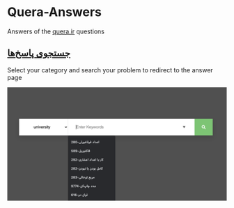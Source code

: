 # Quera-Answers
     
Answers of the [quera.ir](https://quera.ir/) questions

## [جستجوی پاسخ‌ها](https://kasrazarei39.github.io/Quera-Answers/search)

Select your category and search your problem to redirect to the answer page

![github-octocat](https://github.com/kasrazarei39/Quera-Answers/blob/main/search/pic1.png)
